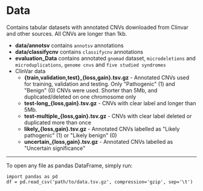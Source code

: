 # Data

Contains tabular datasets with annotated CNVs downloaded from Clinvar and other sources.
All CNVs are longer than 1kb.
- **data/annotsv** contains `annotsv` annotations
- **data/classifycnv** contains `classifycnv` annotations
- **evaluation_Data** contains annotated `gnomad` dataset, `microdeletions` and `microduplications`, `genome cnvs` and `five studied syndromes`
- ClinVar data
  - **{train,validation,test}\_{loss,gain}.tsv.gz** - Annotated CNVs used for
    training, validation and testing. Only "Pathogenic" (1) and "Benign" (0) CNVs
  were used. Shorter than 5Mb, and duplicated/deleted on one chromosome only
  - **test-long\_{loss,gain}.tsv.gz** - CNVs with clear label and longer than 5Mb.
  - **test-multiple\_{loss,gain}.tsv.gz** - CNVs with clear label deleted or duplicated more than once
  - **likely\_{loss,gain}.tsv.gz** - Annotated CNVs labelled as
    "Likely pathogenic" (1) or "Likely benign" (0)
  - **uncertain_{loss,gain}.tsv.gz** - Annotated CNVs labelled as "Uncertain
    significance"

---
To open any file as pandas DataFrame, simply run:

```
import pandas as pd
df = pd.read_csv('path/to/data.tsv.gz', compression='gzip', sep='\t')
```
